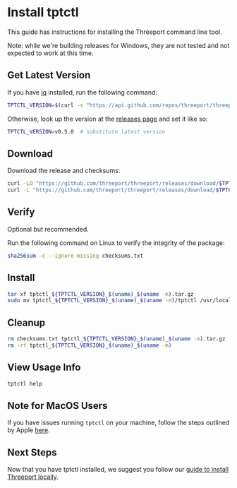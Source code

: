 # Install tptctl

This guide has instructions for installing the Threeport command line tool.

Note: while we're building releases for Windows, they are not tested and not
expected to work at this time.

## Get Latest Version

If you have [jq](https://jqlang.github.io/jq/) installed, run the following command:

```bash
TPTCTL_VERSION=$(curl -s "https://api.github.com/repos/threeport/threeport/releases/latest" | jq '.tag_name' -r)
```

Otherwise, look up the version at the [releases
page](https://github.com/threeport/releases/releases) and set it like so:

```bash
TPTCTL_VERSION=v0.5.0  # substitute latest version
```

## Download

Download the release and checksums:
```bash
curl -LO "https://github.com/threeport/threeport/releases/download/$TPTCTL_VERSION/tptctl_${TPTCTL_VERSION}_$(uname)_$(uname -m).tar.gz"
curl -L "https://github.com/threeport/threeport/releases/download/$TPTCTL_VERSION/checksums.txt" > checksums.txt
```

## Verify

Optional but recommended.

Run the following command on Linux to verify the integrity of the package:

```bash
sha256sum -c --ignore-missing checksums.txt
```

## Install

```bash
tar xf tptctl_${TPTCTL_VERSION}_$(uname)_$(uname -m).tar.gz
sudo mv tptctl_${TPTCTL_VERSION}_$(uname)_$(uname -m)/tptctl /usr/local/bin
```

## Cleanup

```bash
rm checksums.txt tptctl_${TPTCTL_VERSION}_$(uname)_$(uname -m).tar.gz
rm -rf tptctl_${TPTCTL_VERSION}_$(uname)_$(uname -m)
```

## View Usage Info

```bash
tptctl help
```

## Note for MacOS Users

If you have issues running `tptctl` on your machine, follow the steps outlined by Apple
[here](https://support.apple.com/guide/mac-help/open-a-mac-app-from-an-unidentified-developer-mh40616/mac).

## Next Steps

Now that you have tptctl installed, we suggest you follow our [guide to install
Threeport locally](install-threeport-local.md).

